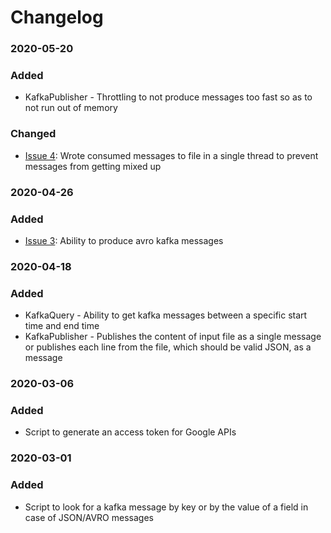 # Changelog

### 2020-05-20
### Added
- KafkaPublisher - Throttling to not produce messages too fast so as to not run out of memory

### Changed
- [Issue 4](https://github.com/devatherock/utilities/issues/4): Wrote consumed messages to file in a single thread to 
prevent messages from getting mixed up

### 2020-04-26
### Added
- [Issue 3](https://github.com/devatherock/utilities/issues/3): Ability to produce avro kafka messages

### 2020-04-18
### Added
- KafkaQuery - Ability to get kafka messages between a specific start time and end time
- KafkaPublisher - Publishes the content of input file as a single message or publishes each line from the file, which
should be valid JSON, as a message

### 2020-03-06
### Added
- Script to generate an access token for Google APIs

### 2020-03-01
### Added
- Script to look for a kafka message by key or by the value of a field in case of JSON/AVRO messages